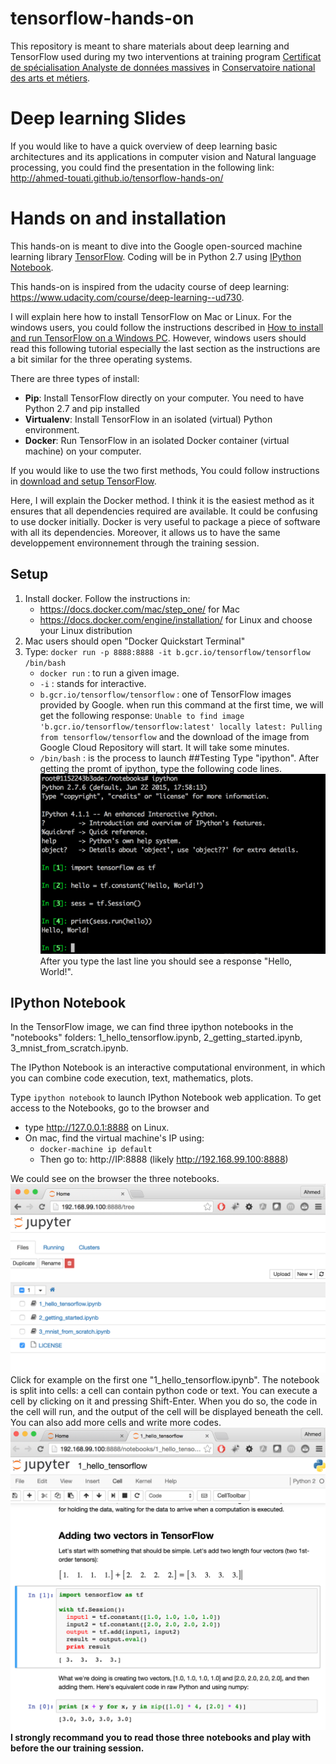 # tensorflow-hands-on

This repository is meant to share materials about deep learning and TensorFlow used during my two interventions at training program 
<a href="http://portail-formation.cnam.fr/ecole-siti/ingenierie-mathematique/statistique-bioinformatique/certificat-de-specialisation-analyste-de-donnees-massives-669531.kjsp?RH=204">Certificat de spécialisation Analyste de données massives</a>
in <a href="http://www.cnam.fr/">Conservatoire national des arts et métiers</a>.

# Deep learning Slides

If you would like to have a quick overview of deep learning basic architectures and its applications in computer vision and Natural language processing,
you could find the presentation in the following link: http://ahmed-touati.github.io/tensorflow-hands-on/

# Hands on and installation

This hands-on is meant to dive into the Google open-sourced machine learning library <a href="https://www.tensorflow.org/">TensorFlow</a>. 
Coding will be in Python 2.7 using <a href="http://ipython.org/notebook.html">IPython Notebook</a>.

This hands-on is inspired from the udacity course of deep learning: https://www.udacity.com/course/deep-learning--ud730.

I will explain here how to install TensorFlow on Mac or Linux.
For the windows users, you could follow the instructions described in <a href="http://www.netinstructions.com/how-to-install-and-run-tensorflow-on-a-windows-pc/">How to install and run TensorFlow on a Windows PC</a>. However, windows users should read this following tutorial especially the last section as the instructions are a bit similar for the three operating systems.

There are three types of install:
<ul>
	<li><strong>Pip</strong>: Install TensorFlow directly on your computer. You need to have Python 2.7 and pip installed</li>
	<li><strong>Virtualenv</strong>: Install TensorFlow in an isolated (virtual) Python environment.</li>
	<li><strong>Docker</strong>: Run TensorFlow in an isolated Docker container (virtual machine) on your computer.</li>
</ul>

If you would like to use the two first methods, You could follow instructions in <a href="https://www.tensorflow.org/versions/master/get_started/os_setup.html#download-and-setup"> download and setup TensorFlow</a>.

Here, I will explain the Docker method. I think it is the easiest method as it ensures that all dependencies required are available.
It could be confusing to use docker initially. Docker is very useful to package a piece of software with all its dependencies. Moreover, it allows us to have the same developpement environnement through the training session.
## Setup

1. Install docker. Follow the instructions in: 
	* https://docs.docker.com/mac/step_one/ for Mac
	* https://docs.docker.com/engine/installation/ for Linux and choose your Linux distribution
2. Mac users should open "Docker Quickstart Terminal"
3. Type: ```docker run -p 8888:8888 -it b.gcr.io/tensorflow/tensorflow /bin/bash```
	* ```docker run``` : to run a given image.
	* ```-i``` : stands for interactive.
	* ```b.gcr.io/tensorflow/tensorflow``` : one of TensorFlow images provided by Google. when run this command at the first time, we will get the following response: ```Unable to find image 'b.gcr.io/tensorflow/tensorflow:latest' locally latest: Pulling from tensorflow/tensorflow``` and the download of the image from Google Cloud Repository will start. It will take some minutes.
	* ```/bin/bash``` : is the process to launch
##Testing
Type "ipython". After getting the promt of ipython, type the following code lines.
![](images/testing_docker.png)
After you type the last line you should see a response "Hello, World!".
## IPython Notebook
In the TensorFlow image, we can find three ipython notebooks in the "notebooks" folders: 1_hello_tensorflow.ipynb, 2_getting_started.ipynb, 3_mnist_from_scratch.ipynb.

The IPython Notebook is an interactive computational environment, in which you can combine code execution, text, mathematics, plots.

Type ```ipython notebook``` to launch IPython Notebook web application. 
To get access to the Notebooks, go to the browser and

* type http://127.0.0.1:8888 on Linux.
* On mac, find the virtual machine's IP using:
	* ```docker-machine ip default``` 
	* Then go to: http://IP:8888 (likely http://192.168.99.100:8888)

We could see on the browser the three notebooks.
![](images/notebooks.png)
Click for example on the first one "1_hello_tensorflow.ipynb".
The notebook is split into cells: a cell can contain python code or text. You can execute a cell by clicking on it and pressing Shift-Enter. When you do so, the code in the cell will run, and the output of the cell will be displayed beneath the cell. You can also add more cells and write more codes.
![](images/notebooks_cells.png)
<strong color="red">I strongly recommand you to read those three notebooks and play with before the our training session.</strong>


